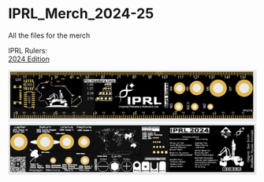 # IPRL_Merch_2024-25
 All the files for the merch

IPRL Rulers:\
[2024 Edition](https://github.com/Imperial-Planetary-Robotics-Lab/IPRL_Merch_2024-25/tree/main/IPRL_2024_Ruler)

![image](IPRL_2024_Ruler/front.PNG)
![image](IPRL_2024_Ruler/back.PNG)
